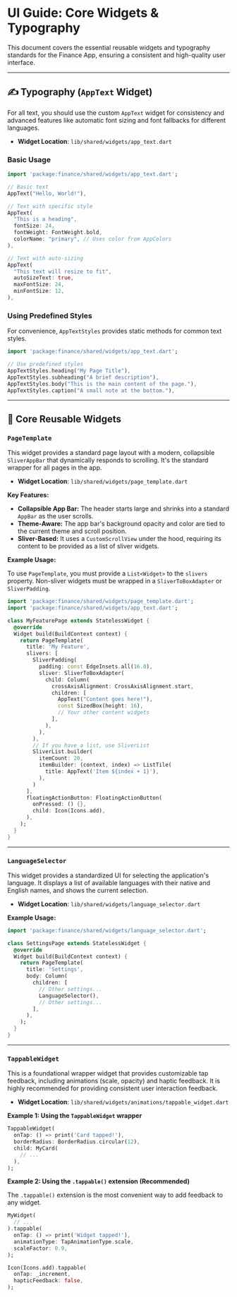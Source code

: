# UI Guide: Core Widgets & Typography

This document covers the essential reusable widgets and typography standards for the Finance App, ensuring a consistent and high-quality user interface.

---

## ✍️ Typography (`AppText` Widget)

For all text, you should use the custom `AppText` widget for consistency and advanced features like automatic font sizing and font fallbacks for different languages.

-   **Widget Location**: `lib/shared/widgets/app_text.dart`

### Basic Usage

```dart
import 'package:finance/shared/widgets/app_text.dart';

// Basic text
AppText("Hello, World!"),

// Text with specific style
AppText(
  "This is a heading",
  fontSize: 24,
  fontWeight: FontWeight.bold,
  colorName: "primary", // Uses color from AppColors
),

// Text with auto-sizing
AppText(
  "This text will resize to fit",
  autoSizeText: true,
  maxFontSize: 24,
  minFontSize: 12,
),
```

### Using Predefined Styles

For convenience, `AppTextStyles` provides static methods for common text styles.

```dart
import 'package:finance/shared/widgets/app_text.dart';

// Use predefined styles
AppTextStyles.heading("My Page Title"),
AppTextStyles.subheading("A brief description"),
AppTextStyles.body("This is the main content of the page."),
AppTextStyles.caption("A small note at the bottom."),
```

---

## 📱 Core Reusable Widgets

### `PageTemplate`

This widget provides a standard page layout with a modern, collapsible `SliverAppBar` that dynamically responds to scrolling. It's the standard wrapper for all pages in the app.

-   **Widget Location**: `lib/shared/widgets/page_template.dart`

**Key Features:**

-   **Collapsible App Bar:** The header starts large and shrinks into a standard `AppBar` as the user scrolls.
-   **Theme-Aware:** The app bar's background opacity and color are tied to the current theme and scroll position.
-   **Sliver-Based:** It uses a `CustomScrollView` under the hood, requiring its content to be provided as a list of sliver widgets.

**Example Usage:**

To use `PageTemplate`, you must provide a `List<Widget>` to the `slivers` property. Non-sliver widgets must be wrapped in a `SliverToBoxAdapter` or `SliverPadding`.

```dart
import 'package:finance/shared/widgets/page_template.dart';
import 'package:finance/shared/widgets/app_text.dart';

class MyFeaturePage extends StatelessWidget {
  @override
  Widget build(BuildContext context) {
    return PageTemplate(
      title: 'My Feature',
      slivers: [
        SliverPadding(
          padding: const EdgeInsets.all(16.0),
          sliver: SliverToBoxAdapter(
            child: Column(
              crossAxisAlignment: CrossAxisAlignment.start,
              children: [
                AppText("Content goes here!"),
                const SizedBox(height: 16),
                // Your other content widgets
              ],
            ),
          ),
        ),
        // If you have a list, use SliverList
        SliverList.builder(
          itemCount: 20,
          itemBuilder: (context, index) => ListTile(
            title: AppText('Item ${index + 1}'),
          ),
        )
      ],
      floatingActionButton: FloatingActionButton(
        onPressed: () {},
        child: Icon(Icons.add),
      ),
    );
  }
}
```

---

### `LanguageSelector`

This widget provides a standardized UI for selecting the application's language. It displays a list of available languages with their native and English names, and shows the current selection.

-   **Widget Location**: `lib/shared/widgets/language_selector.dart`

**Example Usage:**

```dart
import 'package:finance/shared/widgets/language_selector.dart';

class SettingsPage extends StatelessWidget {
  @override
  Widget build(BuildContext context) {
    return PageTemplate(
      title: 'Settings',
      body: Column(
        children: [
          // Other settings...
          LanguageSelector(),
          // Other settings...
        ],
      ),
    );
  }
}
```

---

### `TappableWidget`

This is a foundational wrapper widget that provides customizable tap feedback, including animations (scale, opacity) and haptic feedback. It is highly recommended for providing consistent user interaction feedback.

-   **Widget Location**: `lib/shared/widgets/animations/tappable_widget.dart`

**Example 1: Using the `TappableWidget` wrapper**

```dart
TappableWidget(
  onTap: () => print('Card tapped!'),
  borderRadius: BorderRadius.circular(12),
  child: MyCard(
    // ...
  ),
);
```

**Example 2: Using the `.tappable()` extension (Recommended)**

The `.tappable()` extension is the most convenient way to add feedback to any widget.

```dart
MyWidget(
  // ...
).tappable(
  onTap: () => print('Widget tapped!'),
  animationType: TapAnimationType.scale,
  scaleFactor: 0.9,
);

Icon(Icons.add).tappable(
  onTap: _increment,
  hapticFeedback: false,
);
``` 